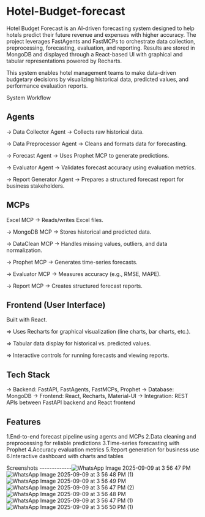 
# Hotel-Budget-forecast
Hotel Budget Forecast is an AI-driven forecasting system designed to help hotels predict their future revenue and expenses with higher accuracy.
The project leverages FastAgents and FastMCPs to orchestrate data collection, preprocessing, forecasting, evaluation, and reporting. Results are stored in MongoDB and displayed through a React-based UI with graphical and tabular representations powered by Recharts.

This system enables hotel management teams to make data-driven budgetary decisions by visualizing historical data, predicted values, and performance evaluation reports.

System Workflow

Agents
-------

-> Data Collector Agent → Collects raw historical data.

-> Data Preprocessor Agent → Cleans and formats data for forecasting.

-> Forecast Agent → Uses Prophet MCP to generate predictions.

-> Evaluator Agent → Validates forecast accuracy using evaluation metrics.

-> Report Generator Agent → Prepares a structured forecast report for business stakeholders.

 MCPs
 ------

Excel MCP → Reads/writes Excel files.

-> MongoDB MCP → Stores historical and predicted data.

-> DataClean MCP → Handles missing values, outliers, and data normalization.

-> Prophet MCP → Generates time-series forecasts.

-> Evaluator MCP → Measures accuracy (e.g., RMSE, MAPE).

-> Report MCP → Creates structured forecast reports.

Frontend (User Interface)
-------------------------

Built with React.

=> Uses Recharts for graphical visualization (line charts, bar charts, etc.).

=> Tabular data display for historical vs. predicted values.

=> Interactive controls for running forecasts and viewing reports.

Tech Stack
----------

-> Backend: FastAPI, FastAgents, FastMCPs, Prophet
-> Database: MongoDB
-> Frontend: React, Recharts, Material-UI
-> Integration: REST APIs between FastAPI backend and React frontend

Features
--------

1.End-to-end forecast pipeline using agents and MCPs
2.Data cleaning and preprocessing for reliable predictions
3.Time-series forecasting with Prophet
4.Accuracy evaluation metrics
5.Report generation for business use
6.Interactive dashboard with charts and tables


Screenshots
-------------![WhatsApp Image 2025-09-09 at 3 56 47 PM](https://github.com/user-attachments/assets/aec26612-4d63-4b2b-af96-84fe58a241f2)
![WhatsApp Image 2025-09-09 at 3 56 48 PM (1)](https://github.com/user-attachments/assets/e5c88832-95c1-4f2c-a2ac-b857fa7c09e4)
![WhatsApp Image 2025-09-09 at 3 56 49 PM](https://github.com/user-attachments/assets/e7792502-5222-446e-a6e3-fa8260cdcda4)
![WhatsApp Image 2025-09-09 at 3 56 47 PM (2)](https://github.com/user-attachments/assets/039185ff-b17e-4622-8bf4-92307afba19d)
![WhatsApp Image 2025-09-09 at 3 56 48 PM](https://github.com/user-attachments/assets/bcc50c06-5711-4de0-af36-cc2e2c739e28)
![WhatsApp Image 2025-09-09 at 3 56 47 PM (1)](https://github.com/user-attachments/assets/a0982e9f-7983-405c-b43f-4f191b0b3f2a)
![WhatsApp Image 2025-09-09 at 3 56 50 PM (1)](https://github.com/user-attachments/assets/18d46087-1cf4-4195-91fb-dfa7ea4d338f)


